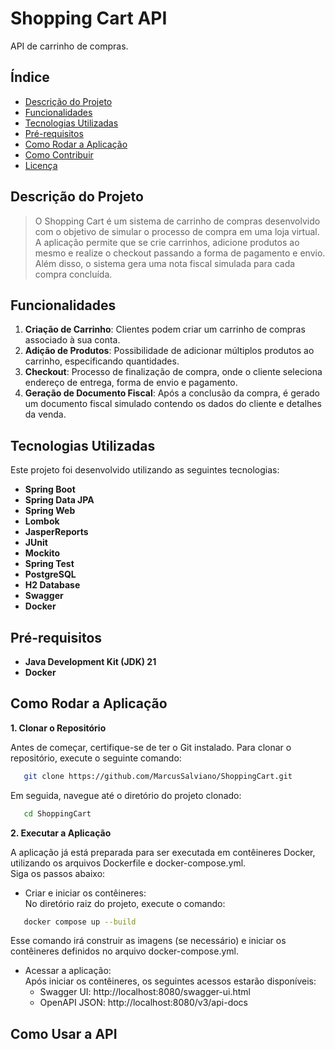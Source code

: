 # Shopping Cart API

API de carrinho de compras. 

## Índice

- [Descrição do Projeto](#descrição-do-projeto)
- [Funcionalidades](#funcionalidades)
- [Tecnologias Utilizadas](#tecnologias-utilizadas)
- [Pré-requisitos](#pré-requisitos)
- [Como Rodar a Aplicação](#como-rodar-a-aplicação)
- [Como Contribuir](#como-contribuir)
- [Licença](#licença)

## Descrição do Projeto

> O Shopping Cart é um sistema de carrinho de compras desenvolvido com o objetivo de simular o processo de compra em uma loja virtual.  
> A aplicação permite que se crie carrinhos, adicione produtos ao mesmo e realize o checkout passando a forma de pagamento e envio.  
> Além disso, o sistema gera uma nota fiscal simulada para cada compra concluída.

## Funcionalidades

1. **Criação de Carrinho**: Clientes podem criar um carrinho de compras associado à sua conta.
2. **Adição de Produtos**: Possibilidade de adicionar múltiplos produtos ao carrinho, especificando quantidades.
3. **Checkout**: Processo de finalização de compra, onde o cliente seleciona endereço de entrega, forma de envio e pagamento.
4. **Geração de Documento Fiscal**: Após a conclusão da compra, é gerado um documento fiscal simulado contendo os dados do cliente e detalhes da venda.


## Tecnologias Utilizadas

Este projeto foi desenvolvido utilizando as seguintes tecnologias:

- **Spring Boot**
- **Spring Data JPA**
- **Spring Web**
- **Lombok**
- **JasperReports**
- **JUnit**
- **Mockito**
- **Spring Test**
- **PostgreSQL**
- **H2 Database**
- **Swagger**
- **Docker**


## Pré-requisitos

- **Java Development Kit (JDK) 21**
- **Docker**

## Como Rodar a Aplicação

**1. Clonar o Repositório**   

Antes de começar, certifique-se de ter o Git instalado. Para clonar o repositório, execute o seguinte comando:
``` bash
   git clone https://github.com/MarcusSalviano/ShoppingCart.git
```  
Em seguida, navegue até o diretório do projeto clonado:
``` bash
   cd ShoppingCart
```
**2. Executar a Aplicação**

   A aplicação já está preparada para ser executada em contêineres Docker, utilizando os arquivos Dockerfile e docker-compose.yml.  
   Siga os passos abaixo:
   
   - Criar e iniciar os contêineres:  
   No diretório raiz do projeto, execute o comando:
   ``` bash   
      docker compose up --build
   ```     
   Esse comando irá construir as imagens (se necessário) e iniciar os contêineres definidos no arquivo docker-compose.yml.

   - Acessar a aplicação:  
   Após iniciar os contêineres, os seguintes acessos estarão disponíveis:  
     - Swagger UI: http://localhost:8080/swagger-ui.html  
     - OpenAPI JSON: http://localhost:8080/v3/api-docs  

## Como Usar a API



